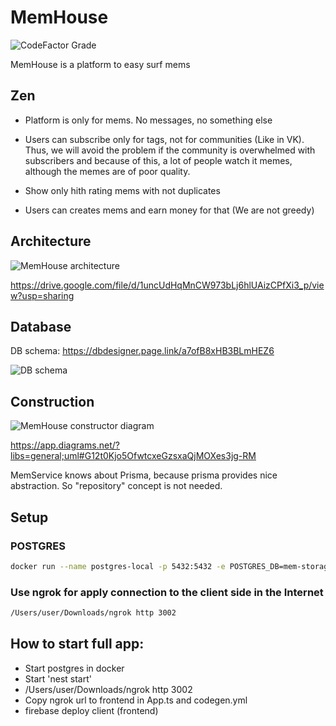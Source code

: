 # MemHouse

![CodeFactor Grade](https://img.shields.io/codefactor/grade/github/asmirnov-backend/MemHouse)

MemHouse is a platform to easy surf mems

## Zen

- Platform is only for mems. No messages, no something else

- Users can subscribe only for tags, not for communities (Like in VK). Thus, we will avoid the problem if the community is overwhelmed with subscribers and because of this, a lot of people watch it memes, although the memes are of poor quality.

- Show only hith rating mems with not duplicates

- Users can creates mems and earn money for that (We are not greedy)

## Architecture

![MemHouse architecture](https://user-images.githubusercontent.com/93443107/173183041-9be59e04-40d6-42b4-b394-a82431f6b0a4.png)

<https://drive.google.com/file/d/1uncUdHqMnCW973bLj6hlUAizCPfXi3_p/view?usp=sharing>

## Database

DB schema: https://dbdesigner.page.link/a7ofB8xHB3BLmHEZ6

![DB schema](https://user-images.githubusercontent.com/93443107/194750939-a12db922-4723-4e9c-ad32-97038fb4d586.png)

## Construction

![MemHouse constructor diagram](https://user-images.githubusercontent.com/93443107/173183086-825c3bc3-995a-42ef-8760-93d04e4f5856.png)

<https://app.diagrams.net/?libs=general;uml#G12t0Kjo5OfwtcxeGzsxaQjMOXes3jg-RM>

MemService knows about Prisma, because prisma provides nice abstraction. So "repository" concept is not needed.

## Setup

### POSTGRES

```bash
docker run --name postgres-local -p 5432:5432 -e POSTGRES_DB=mem-storage -e POSTGRES_HOST_AUTH_METHOD=trust -e POSTGRES_USER=root -d postgres
```

### Use ngrok for apply connection to the client side in the Internet

```bash
/Users/user/Downloads/ngrok http 3002
```

## How to start full app:

- Start postgres in docker
- Start 'nest start'
- /Users/user/Downloads/ngrok http 3002
- Copy ngrok url to frontend in App.ts and codegen.yml
- firebase deploy client (frontend)
